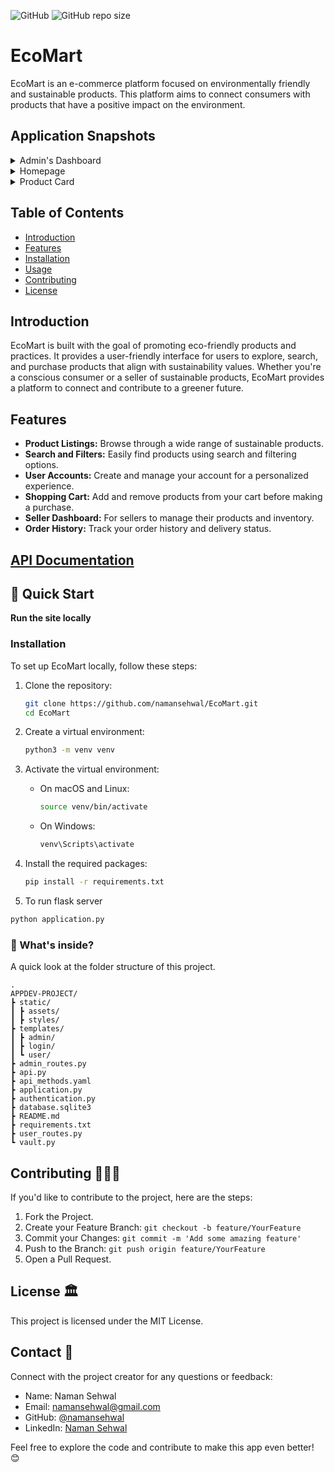 ![GitHub](https://img.shields.io/github/license/namansehwal/EcoMart)
![GitHub repo size](https://img.shields.io/github/repo-size/namansehwal/EcoMart)

# EcoMart

EcoMart is an e-commerce platform focused on environmentally friendly and sustainable products. This platform aims to connect consumers with products that have a positive impact on the environment.

## Application Snapshots 

<div class="carousel">
    <details> <summary>Admin's Dashboard</summary>
  <img src="https://raw.githubusercontent.com/namansehwal/EcoMart/main/static/admin_page.png" alt="Image 1" width='80%'>
            </details>
 <details> <summary>Homepage</summary> <img src="https://raw.githubusercontent.com/namansehwal/EcoMart/main/static/user.png" alt="Image 2"  width='80%'>   </details>
  <details><summary>Product Card</summary> <img src="https://raw.githubusercontent.com/namansehwal/EcoMart/main/static/product.png" alt="Image 3"  width='80%'>   </details>

</div>



## Table of Contents

- [Introduction](#introduction)
- [Features](#features)
- [Installation](#installation)
- [Usage](#usage)
- [Contributing](#contributing)
- [License](#license)

## Introduction

EcoMart is built with the goal of promoting eco-friendly products and practices. It provides a user-friendly interface for users to explore, search, and purchase products that align with sustainability values. Whether you're a conscious consumer or a seller of sustainable products, EcoMart provides a platform to connect and contribute to a greener future.

## Features

- **Product Listings:** Browse through a wide range of sustainable products.
- **Search and Filters:** Easily find products using search and filtering options.
- **User Accounts:** Create and manage your account for a personalized experience.
- **Shopping Cart:** Add and remove products from your cart before making a purchase.
- **Seller Dashboard:** For sellers to manage their products and inventory.
- **Order History:** Track your order history and delivery status.

## [API Documentation](https://github.com/namansehwal/EcoMart/blob/main/api_documentation.md)



## :rocket: Quick Start

**Run the site locally**

### Installation

To set up EcoMart locally, follow these steps:

1. Clone the repository:

    ```bash
    git clone https://github.com/namansehwal/EcoMart.git
    cd EcoMart
    ```

2. Create a virtual environment:

    ```bash
    python3 -m venv venv
    ```

3. Activate the virtual environment:

    - On macOS and Linux:

        ```bash
        source venv/bin/activate
        ```

    - On Windows:

        ```bash
        venv\Scripts\activate
        ```

4. Install the required packages:

    ```bash
    pip install -r requirements.txt
    ```
 5. To run flask server
```bash
python application.py
```   
### :open_file_folder: What's inside?

A quick look at the folder structure of this project.

    .
    APPDEV-PROJECT/
    ┣ static/
    ┃ ┣ assets/
    ┃ ┣ styles/
    ┣ templates/
    ┃ ┣ admin/
    ┃ ┣ login/
    ┃ ┗ user/
    ┣ admin_routes.py
    ┣ api.py
    ┣ api_methods.yaml
    ┣ application.py
    ┣ authentication.py
    ┣ database.sqlite3
    ┣ README.md
    ┣ requirements.txt
    ┣ user_routes.py
    ┗ vault.py

## Contributing 🧑‍🤝‍🧑


If you'd like to contribute to the project, here are the steps:

1. Fork the Project.
2. Create your Feature Branch: `git checkout -b feature/YourFeature`
3. Commit your Changes: `git commit -m 'Add some amazing feature'`
4. Push to the Branch: `git push origin feature/YourFeature`
5. Open a Pull Request.

## License 🏛️

This project is licensed under the MIT License.

## Contact 🤙

Connect with the project creator for any questions or feedback:

- Name: Naman Sehwal
- Email: namansehwal@gmail.com
- GitHub: [@namansehwal](https://github.com/namansehwal)
- LinkedIn: [Naman Sehwal](https://www.linkedin.com/in/namansehwal/)

Feel free to explore the code and contribute to make this app even better! 😊
